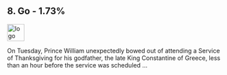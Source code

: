 ## 8. Go - 1.73%
<img src="https://www.pngitem.com/pimgs/m/341-3412303_go-programming-language-logo-hd-png-download.png" alt="logo" width="40" height="40" /> 

On Tuesday, Prince William unexpectedly bowed out of attending a Service of Thanksgiving for his godfather, the late King Constantine of Greece, less than an hour before the service was scheduled ...
